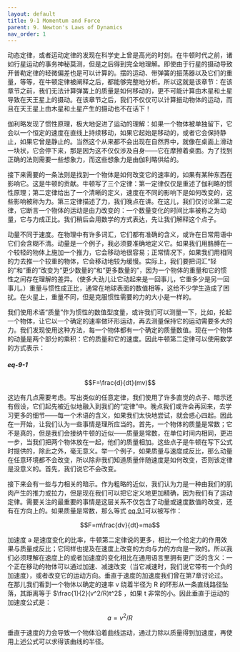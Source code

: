 ```yaml
---
layout: default
title: 9-1 Momentum and Force
parent: 9. Newton's Laws of Dynamics
nav_order: 1
---
```

动态定律，或者运动定律的发现在科学史上曾是高光的时刻。在牛顿时代之前，诸如行星运动的事务神秘莫测，但是之后得到完全地理解。即使由于行星的摄动导致开普勒定律的轻微偏差也是可以计算的。摆的运动、带弹簧的振荡器以及它们的重量，等等，在牛顿定律被阐释之后，都能够完整地分析。所以这就是该章节：在该章节之前，我们无法计算弹簧上的质量是如何移动的，更不可能计算由木星和土星导致在天王星上的摄动。在该章节之后，我们不仅仅可以计算振动物体的运动，而且在天王星上由木星和土星产生的摄动也不在话下！

伽利略发现了惯性原理，极大地促进了运动的理解：如果一个物体被单独留下，它会以一个恒定的速度在直线上持续移动，如果它起始是移动的，或者它会保持静止，如果它曾是静止的。当然这个从来都不会出现在自然界中，就像在桌面上滑动一块状，它会停下来，那是因为这不仅仅涉及自身——它在摩擦着桌面。为了找到正确的法则需要一些想象力，而这些想象力是由伽利略供给的。

接下来需要的一条法则是找到一个物体是如何改变它的速率的，如果有某种东西在影响它。这是牛顿的贡献。牛顿写了三个定律：第一定律仅仅是重述了伽利略的惯性原理；第二定律给出了一个清晰的定义，速度在不同的影响下是如何改变的，这些影响被称为力。第三定律描述了力，我们晚点在讲。在这儿，我们仅讨论第二定律，它断言一个物体的运动是由力改变的：一个数量变化的时间比率被称之为动量，它与力成正比。我们稍后会用数学的方式表达，先让我们解释这个点子。

动量不同于速度。在物理中有许多词汇，它们都有准确的含义，或许在日常用语中它们会含糊不清。动量是一个例子，我必须要准确地定义它。如果我们用胳膊在一个较轻的物体上施加一个推力，它会移动地很容易；正常情况下，如果我们用相同的力去推一个较重的物体，它会移动地较为缓慢。实际上，我们要把词汇“轻的”和“重的”改变为“更少数量的”和“更多数量的”，因为一个物体的重量和它的惯性之间存在理解的差异。（使多大劲儿让它动起来是一回事儿，它重多少是另一回事儿。）重量与惯性成正比，通常在地球表面的数值相等，这给不少学生造成了困扰。在火星上，重量不同，但是克服惯性需要的力的大小是一样的。

我们使用术语“质量”作为惯性的数值型度量，或许我们可以测量一下，比如，抡起一个物体，让它以一个确定的速率做环形运动，再去测量保持它的运动需要多大的力。我们发现使用这种方法，每一个物体都有一个确定的质量数值。现在一个物体的动量是两个部分的乘积：它的质量和它的速度。因此牛顿第二定律可以使用数学的方式表示：

##### eq-9-1

$$F=\frac{d}{dt}(mv)$$

这边有几点需要考虑。写出类似的任意定律，我们使用了许多直觉的点子、暗示还有假设，它们起先被近似地融入到我们的“定律”中。晚点我们或许会再回来，去学习更多的细节——每一个术语的含义，如果我们太快地尝试，就会惑心四起。因此在一开始，让我们认为一些事情是理所应当的。首先，一个物体的质量是常数；它不是真的，但是我们会接纳牛顿的近似——质量是常数，在单位时间内相同，更进一步，当我们把两个物体放在一起，他们的质量相加。这些点子是牛顿在写下公式时提供的，除此之外，毫无意义。举一个例子，如果质量与速度成反比，那么动量在任意环境都不会改变，所以除非我们知道质量伴随速度是如何改变，否则该定律是没意义的。首先，我们说它不会改变。

接下来会有一些与力相关的暗示。作为粗略的近似，我们认为力是一种由我们的肌肉产生的推力或拉力，但是现在我们可以把它定义地更加精确，因为我们有了运动定律。需要关注的最重要的事情是这层关系不仅包含了动量或速度数值的改变，还有在方向上的。如果质量是常数，那么等式 [eq.9.1](/volume-1/9-newton's-laws-of-dynamics/9-1-momentum-and-force.md#eq-9-1)可以被写作：

$$F=m\frac{dv}{dt}=ma$$

加速度 a 是速度变化的比率，牛顿第二定律说的更多，相比一个给定力的作用效果与质量成反比；它同样也提及在速度上改变的方向与力的方向是一致的。所以我们必须理解在速度上的或者加速度的变化相比在通用语言里拥有更广泛的含义：一个正在移动的物体可以通过加速、减速改变（当它减速时，我们说它带有一个负的加速度），或者改变它的运动方向。垂直于速度的加速度我们曾在第7章讨论过。在那儿我们看到一个物体以确定的速率 v 绕着半径为 R 的环形从一条直线路径坠落，其距离等于 $\frac{1}{2}(v^2/R)t^2$ ，如果 t 非常的小。因此垂直于运动的加速度公式是：

$$a=v^2/R$$

垂直于速度的力会导致一个物体沿着曲线运动，通过力除以质量得到加速度，再使用上述公式可以求得该曲线的半径。
